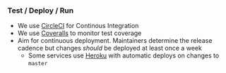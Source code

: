### Test / Deploy / Run

- We use [CircleCI](https://circleci.com/dashboard) for Continous Integration
- We use [Coveralls](https://coveralls.io/) to monitor test coverage
- Aim for continuous deployment. Maintainers determine the release cadence but changes _should_ be deployed at least once a week
  - Some services use [Heroku](https://dashboard.heroku.com/teams/str8line/apps) with automatic deploys on changes to `master`
